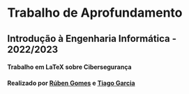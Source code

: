 # Trabalho de Aprofundamento
## Introdução à Engenharia Informática - 2022/2023
#### Trabalho em LaTeX sobre Cibersegurança
#### Realizado por [Rúben Gomes](https://github.com/RubenCGomes) e [Tiago Garcia](https://github.com/TiagoRG)
